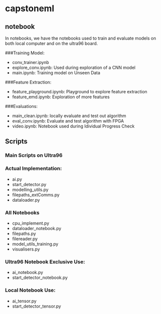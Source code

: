 # capstoneml

## notebook
In notebooks, we have the notebooks used to train and evaluate models on both local computer and on the ultra96 board.

###Training Model:
- conv_trainer.ipynb
- explore_conv.ipynb: Used during exploration of a CNN model
- main.ipynb: Training model on Unseen Data

###Feature Extraction:
- feature_playground.ipynb: Playground to explore feature extraction
- feature_emd.ipynb: Exploration of more features

###Evaluations:
- main_clean.ipynb: locally evaluate and test out algorithm
- eval_conv.ipynb: Evaluate and test algorithm with FPGA
- video.ipynb: Notebook used during Idividual Progress Check

## Scripts

### Main Scripts on Ultra96
### Actual Implementation:
- ai.py
- start_detector.py
- modelling_utils.py
- filepaths_extComms.py
- dataloader.py

### All Notebooks
- cpu_implement.py
- dataloader_notebook.py
- filepaths.py
- filereader.py
- model_utils_training.py
- visualisers.py

### Ultra96 Notebook Exclusive Use:
- ai_notebook.py
- start_detector_notebook.py

### Local Notebook Use:
- ai_tensor.py
- start_detector_tensor.py
